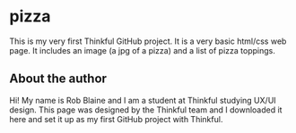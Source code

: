 # pizza

This is my very first Thinkful GitHub project. It is a very basic html/css web page.
It includes an image (a jpg of a pizza) and a list of pizza toppings.

## About the author

Hi! My name is Rob Blaine and I am a student at Thinkful studying UX/UI design.
This page was designed by the Thinkful team and I downloaded it here and set it up as my first GitHub project with Thinkful.
